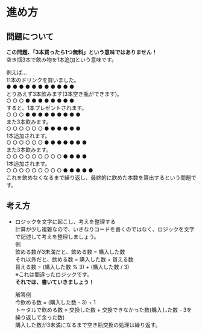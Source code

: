 # 進め方

## 問題について
**この問題、「3本買ったら1つ無料」という意味ではありません！**<br>
空き瓶3本で飲み物を1本追加という意味です。

例えば…<br>
11本のドリンクを買いました。<br>
● ● ● ● ● ● ● ● ● ● ●<br>
とりあえず3本飲みます(3本空き瓶ができます)。<br>
○ ○ ○ ● ● ● ● ● ● ● ●<br>
すると、1本プレゼントされます。<br>
○ ○ ○ ● ● ● ● ● ● ● ● ●<br>
また3本飲みます。<br>
○ ○ ○ ○ ○ ○ ● ● ● ● ● ●<br>
1本追加されます。<br>
○ ○ ○ ○ ○ ○ ● ● ● ● ● ● ●<br>
また3本飲みます。<br>
○ ○ ○ ○ ○ ○ ○ ○ ○ ● ● ● ●<br>
1本追加されます。<br>
○ ○ ○ ○ ○ ○ ○ ○ ○ ● ● ● ● ●<br>
これを飲めなくなるまで繰り返し、最終的に飲めた本数を算出するという問題です。

## 考え方
- ロジックを文字に起こし、考えを整理する<br>
  計算が少し複雑なので、いきなりコードを書くのではなく、ロジックを文字で記述して考えを整理しましょう。<br>
  例<br>
    飲める数が3未満だと、飲める数 = 購入した数<br>
    それ以外だと、飲める数 = 購入した数 + 貰える数<br>
    貰える数 = (購入した数 % 3) + (購入した数 / 3)<br>
    ※これは間違ったロジックです。<br>
  **それでは、書いていきましょう！**

  解答例<br>
    今飲める数 = (購入した数 - 3) + 1 <br>
    トータルで飲める数 = 交換した数 + 交換できなかった数(購入した数 - 3を繰り返して余った数)<br>
      購入した数が3未満になるまで空き瓶交換の処理は繰り返す。<br>
